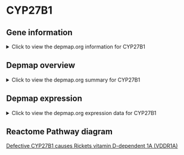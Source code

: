 <h1>CYP27B1</h1>

<h2>Gene information</h2>
<details>
  <summary>Click to view the depmap.org information for CYP27B1</summary>
  <iframe src="https://depmap.org/portal/gene/CYP27B1?tab=about" style="border:none;width:100%;height:800px"></iframe>
</details>

<h2>Depmap overview</h2>
<details>
  <summary>Click to view the depmap.org summary for CYP27B1</summary>
  <iframe src="https://depmap.org/portal/gene/CYP27B1?tab=overview" style="border:none;width:100%;height:800px"></iframe>
</details>

<h2>Depmap expression</h2>
<details>
  <summary>Click to view the depmap.org expression data for CYP27B1</summary>
  <iframe src="https://depmap.org/portal/gene/CYP27B1?tab=characterization" style="border:none;width:100%;height:800px"></iframe>
</details>



<h2>Reactome Pathway diagram</h2>
<a href="https://reactome.org/PathwayBrowser/#/R-HSA-5579014">Defective CYP27B1 causes Rickets vitamin D-dependent 1A (VDDR1A)</a>



